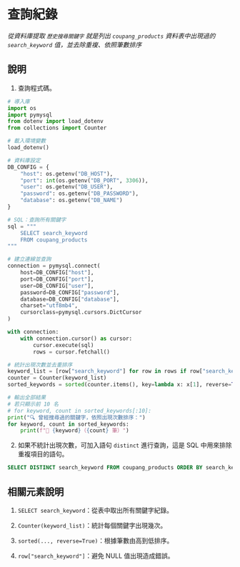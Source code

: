 # 查詢紀錄

_從資料庫提取 `歷史搜尋關鍵字` 就是列出 `coupang_products` 資料表中出現過的 `search_keyword` 值，並去除重複、依照筆數排序_

## 說明

1. 查詢程式碼。

```python
# 導入庫
import os
import pymysql
from dotenv import load_dotenv
from collections import Counter

# 載入環境變數
load_dotenv()

# 資料庫設定
DB_CONFIG = {
    "host": os.getenv("DB_HOST"),
    "port": int(os.getenv("DB_PORT", 3306)),
    "user": os.getenv("DB_USER"),
    "password": os.getenv("DB_PASSWORD"),
    "database": os.getenv("DB_NAME")
}

# SQL：查詢所有關鍵字
sql = """
    SELECT search_keyword
    FROM coupang_products
"""

# 建立連線並查詢
connection = pymysql.connect(
    host=DB_CONFIG["host"],
    port=DB_CONFIG["port"],
    user=DB_CONFIG["user"],
    password=DB_CONFIG["password"],
    database=DB_CONFIG["database"],
    charset="utf8mb4",
    cursorclass=pymysql.cursors.DictCursor
)

with connection:
    with connection.cursor() as cursor:
        cursor.execute(sql)
        rows = cursor.fetchall()

# 統計出現次數並去重排序
keyword_list = [row["search_keyword"] for row in rows if row["search_keyword"]]
counter = Counter(keyword_list)
sorted_keywords = sorted(counter.items(), key=lambda x: x[1], reverse=True)

# 輸出全部結果
# 若只顯示前 10 名
# for keyword, count in sorted_keywords[:10]:
print("🔍 曾經搜尋過的關鍵字，依照出現次數排序：")
for keyword, count in sorted_keywords:
    print(f"🔹 {keyword}（{count} 筆）")
```

2. 如果不統計出現次數，可加入語句 `distinct` 進行查詢，這是 SQL 中用來排除重複項目的語句。

```sql
SELECT DISTINCT search_keyword FROM coupang_products ORDER BY search_keyword
```

## 相關元素說明

1. `SELECT search_keyword`：從表中取出所有關鍵字紀錄。

2. `Counter(keyword_list)`：統計每個關鍵字出現幾次。

3. `sorted(..., reverse=True)`：根據筆數由高到低排序。

4. `row["search_keyword"]`：避免 NULL 值出現造成錯誤。

